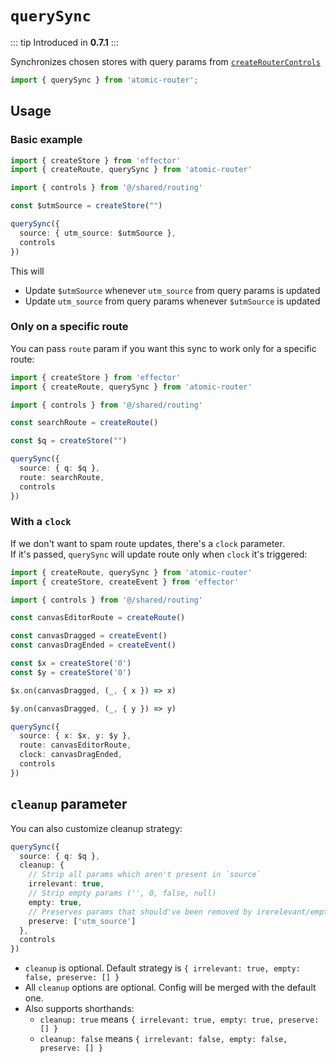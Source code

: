 # `querySync`

::: tip Introduced in **0.7.1** :::

Synchronizes chosen stores with query params from [`createRouterControls`](/api/create-router-controls.md)

```ts
import { querySync } from 'atomic-router';
```

## Usage

### Basic example

```ts
import { createStore } from 'effector'
import { createRoute, querySync } from 'atomic-router'

import { controls } from '@/shared/routing'

const $utmSource = createStore("")

querySync({
  source: { utm_source: $utmSource },
  controls
})
```

This will 
- Update `$utmSource` whenever `utm_source` from query params is updated
- Update `utm_source` from query params whenever `$utmSource` is updated

### Only on a specific route

You can pass `route` param if you want this sync to work only for a specific route:

```ts
import { createStore } from 'effector'
import { createRoute, querySync } from 'atomic-router'

import { controls } from '@/shared/routing'

const searchRoute = createRoute()

const $q = createStore("")

querySync({
  source: { q: $q },
  route: searchRoute, 
  controls
})
```

### With a `clock`

If we don't want to spam route updates, there's a `clock` parameter.  
If it's passed, `querySync` will update route only when `clock` it's triggered:

```ts
import { createRoute, querySync } from 'atomic-router'
import { createStore, createEvent } from 'effector'

import { controls } from '@/shared/routing'

const canvasEditorRoute = createRoute()

const canvasDragged = createEvent()
const canvasDragEnded = createEvent()

const $x = createStore('0')
const $y = createStore('0')

$x.on(canvasDragged, (_, { x }) => x)

$y.on(canvasDragged, (_, { y }) => y)

querySync({
  source: { x: $x, y: $y },
  route: canvasEditorRoute,
  clock: canvasDragEnded, 
  controls
})
```

## `cleanup` parameter

You can also customize cleanup strategy:

```ts
querySync({
  source: { q: $q },
  cleanup: {
    // Strip all params which aren't present in `source`
    irrelevant: true,
    // Strip empty params ('', 0, false, null)
    empty: true,
    // Preserves params that should've been removed by irerelevant/empty params
    preserve: ['utm_source']
  }, 
  controls
})
```

- `cleanup` is optional. Default strategy is `{ irrelevant: true, empty: false, preserve: [] }`
- All `cleanup` options are optional. Config will be merged with the default one.
- Also supports shorthands:
  - `cleanup: true` means `{ irrelevant: true, empty: true, preserve: [] }`
  - `cleanup: false` means `{ irrelevant: false, empty: false, preserve: [] }`

